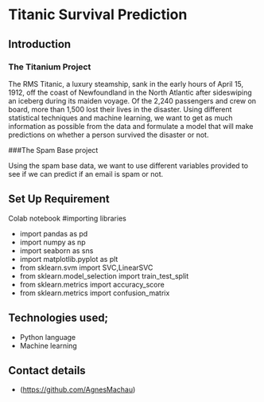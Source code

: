 # Titanic Survival Prediction

## Introduction 
### The Titanium Project

The RMS Titanic, a luxury steamship, sank in the early hours of April 15, 1912, off the coast of Newfoundland in the North Atlantic after sideswiping an iceberg during its maiden voyage. Of the 2,240 passengers and crew on board, more than 1,500 lost their lives in the disaster. Using different statistical techniques and machine learning, we want to get as much information as possible from the data and formulate a model that will make predictions on whether a person survived the disaster or not.

###The Spam Base project

Using the spam base data, we want to use different variables provided to see if we can predict if an email is spam or not.


## Set Up Requirement

 Colab notebook
#importing libraries
* import pandas as pd
* import numpy as np
* import seaborn as sns
* import matplotlib.pyplot as plt
* from sklearn.svm import SVC,LinearSVC
* from sklearn.model_selection import train_test_split
* from sklearn.metrics import  accuracy_score
* from sklearn.metrics import confusion_matrix
 
## Technologies used;

 * Python language
 * Machine learning
 

 
 
## Contact details

 * (https://github.com/AgnesMachau)
